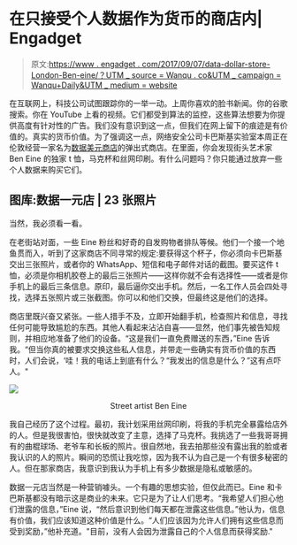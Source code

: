 # 在只接受个人数据作为货币的商店内| Engadget

> 原文:[https://www . engadget . com/2017/09/07/data-dollar-store-London-Ben-eine/？UTM _ source = Wanqu . co&UTM _ campaign = Wanqu+Daily&UTM _ medium = website](https://www.engadget.com/2017/09/07/data-dollar-store-london-ben-eine/?utm_source=wanqu.co&utm_campaign=Wanqu+Daily&utm_medium=website)

在互联网上，科技公司试图跟踪你的一举一动。上周你喜欢的脸书新闻。你的谷歌搜索。你在 YouTube 上看的视频。它们都受到算法的监控，这些算法想要为你提供高度有针对性的广告。我们没有意识到这一点，但我们在网上留下的痕迹是有价值的。真实的货币价值。为了强调这一点，网络安全公司卡巴斯基实验室本周正在伦敦经营一家名为[数据美元商店](https://www.datadollarstore.com/)的弹出式商店。在里面，你会发现街头艺术家 Ben Eine 的独家 t 恤，马克杯和丝网印刷。有什么问题吗？你只能通过放弃一些个人数据来购买它们。

## 图库:数据一元店 | 23 张照片

<template id="wafer-lightbox-wrapper-template"></template><template id="article-lightbox-6ebb4b86-1b49-3e6e-a6ae-1656b9b69dd2"></template>

当然，我必须看一看。

在老街站对面，一些 Eine 粉丝和好奇的自发购物者排队等候。他们一个接一个地鱼贯而入，听到了这家商店不同寻常的规定:要获得这个杯子，你必须向卡巴斯基交出三张照片，或者你的 WhatsApp、短信和电子邮件对话的截图。要买这件 t 恤，必须是你相机胶卷上的最后三张照片——这样你就不会有选择性——或者是你手机上的最后三条信息。原印，最后逼你交出手机。然后，一名工作人员会四处寻找，选择五张照片或三张截图。你可以和他们交换，但最终这是他们的选择。

商店里既兴奋又紧张。一些人措手不及，立即开始翻手机，检查照片和信息，寻找任何可能导致尴尬的东西。其他人看起来沾沾自喜——显然，他们事先被告知规则，并相应地准备了他们的设备。“这是我们一直免费赠送的东西，”Eine 告诉我。“但当你真的被要求交换这些私人信息，并带走一些确实有货币价值的东西时，人们会说，‘哇！我的电话上到底有什么？“我发出的信息是什么？”这有点吓人。"

![](../Images/ecf502c644263533540c53765e64eb9c.png)

<center>Street artist Ben Eine</center>

我自己经历了这个过程。最初，我计划采用丝网印刷，将我的手机完全暴露给店外的人。但是我很害怕，很快就改变了主意，选择了马克杯。我挑选了一些我哥哥拥有的曲棍球场、老爷车和长板的照片。很自然地，我去拍那些没有露出我的脸或者我认识的人的照片。瞬间的恐慌让我吃惊，因为我不认为自己是一个有很多秘密的人。但在那家商店，我意识到我认为手机上有多少数据是隐私或敏感的。

数据一元店当然是一种营销噱头。一个有趣的思想实验，但仅此而已。Eine 和卡巴斯基都没有暗示这是商业的未来。它只是为了让人们思考。“我希望人们担心他们泄露的信息，”Eine 说，“然后意识到他们每天都在泄露这些信息。”他认为，信息有价值，我们应该知道这种价值是什么。“人们应该因为允许人们拥有这些信息而受到奖励，”他补充道。"目前，没有人会因为泄露自己的个人信息而获得奖励."